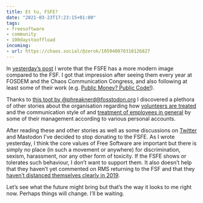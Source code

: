 ```yaml
---
title: Et tu, FSFE?
date: "2021-03-23T17:23:15+01:00"
tags:
- freesoftware
- community
- 100daystooffload
incoming:
- url: https://chaos.social/@zerok/105940070310126827
---
```


In [yesterday’s post](https://zerokspot.com/weblog/2021/03/22/rms-is-back-on-the-fsf-board/) I wrote that the FSFE has a more modern image compared to the FSF. I got that impression after seeing them every year at FOSDEM and the Chaos Communication Congress, and also following at least some of their work (e.g. [Public Money? Public Code!](https://fsfe.org/activities/publiccode/publiccode.en.html)).

Thanks to [this toot by @phreaknerd@fosstodon.org](https://fosstodon.org/@phreaknerd/105938642868177233) I discovered a plethora of other stories about the organisation regarding how [volunteers are treated](https://debian.community/google-influence-free-open-source-software-community-threats-sanctions-bullying/) and the communication style of and [treatment of employees in general](https://write.as/malinagalina/i-took-fsfe-to-court) by some of their management according to various personal accounts. 

After reading these and other stories as well as some discussions on [Twitter](https://twitter.com/naderman/status/1374273623448518657) and Mastodon I’ve decided to stop donating to the FSFE. As I wrote yesterday, I think the core values of Free Software are important but there is simply no place (in such a movement or anywhere) for discrimination, sexism, harassment, nor any other form of toxicity. If the FSFE shows or tolerates such behaviour, I don’t want to support them. It also doesn’t help that they haven’t yet commented on RMS returning to the FSF and that they [haven’t distanced themselves clearly in 2019](https://fsfe.org/news/2019/news-20190917-01.en.html).

Let’s see what the future might bring but that’s the way it looks to me right now. Perhaps things will change. I’ll be waiting.
